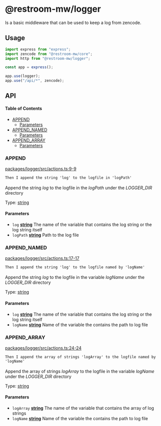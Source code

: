 # @restroom-mw/logger

Is a basic middleware that can be used to keep a log from zencode.

## Usage

```js
import express from "express";
import zencode from "@restroom-mw/core";
import http from "@restroom-mw/logger";

const app = express();

app.use(logger);
app.use("/api/*", zencode);
```

## API

<!-- Generated by documentation.js. Update this documentation by updating the source code. -->

#### Table of Contents

*   [APPEND](#append)
    *   [Parameters](#parameters)
*   [APPEND_NAMED](#append_named)
    *   [Parameters](#parameters-1)
*   [APPEND_ARRAY](#append_array)
    *   [Parameters](#parameters-2)

### APPEND

[packages/logger/src/actions.ts:9-9](https://github.com/dyne/restroom-mw/blob/2a68de5cae1f97047d10f76475f1c55465eac6ea/packages/logger/src/actions.ts#L9-L9 "Source code on GitHub")

`Then I append the string 'log' to the logfile in 'logPath'`<br><br>
Append the string *log* to the logfile in the *logPath* under the *LOGGER_DIR* directory

Type: [string](https://developer.mozilla.org/docs/Web/JavaScript/Reference/Global_Objects/String)

#### Parameters

*   `log` **[string](https://developer.mozilla.org/docs/Web/JavaScript/Reference/Global_Objects/String)** The name of the variable that contains the log string
    or the log string itself
*   `logPath` **[string](https://developer.mozilla.org/docs/Web/JavaScript/Reference/Global_Objects/String)** Path to the log file

### APPEND_NAMED

[packages/logger/src/actions.ts:17-17](https://github.com/dyne/restroom-mw/blob/2a68de5cae1f97047d10f76475f1c55465eac6ea/packages/logger/src/actions.ts#L17-L17 "Source code on GitHub")

`Then I append the string 'log' to the logfile named by 'logName'`<br><br>
Append the string *log* to the logfile in the variable *logName* under the *LOGGER_DIR* directory

Type: [string](https://developer.mozilla.org/docs/Web/JavaScript/Reference/Global_Objects/String)

#### Parameters

*   `log` **[string](https://developer.mozilla.org/docs/Web/JavaScript/Reference/Global_Objects/String)** The name of the variable that contains the log string
    or the log string itself
*   `logName` **[string](https://developer.mozilla.org/docs/Web/JavaScript/Reference/Global_Objects/String)** Name of the variable the contains the path to log file

### APPEND_ARRAY

[packages/logger/src/actions.ts:24-24](https://github.com/dyne/restroom-mw/blob/2a68de5cae1f97047d10f76475f1c55465eac6ea/packages/logger/src/actions.ts#L24-L24 "Source code on GitHub")

`Then I append the array of strings 'logArray' to the logfile named by 'logName'`<br><br>
Append the array of strings *logArray* to the logfile in the variable *logName* under the *LOGGER_DIR* directory

Type: [string](https://developer.mozilla.org/docs/Web/JavaScript/Reference/Global_Objects/String)

#### Parameters

*   `logArray` **[string](https://developer.mozilla.org/docs/Web/JavaScript/Reference/Global_Objects/String)** The name of the variable that contains the array of log strings
*   `logName` **[string](https://developer.mozilla.org/docs/Web/JavaScript/Reference/Global_Objects/String)** Name of the variable the contains the path to log file
